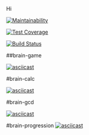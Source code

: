 Hi

[![Maintainability](https://api.codeclimate.com/v1/badges/a99a88d28ad37a79dbf6/maintainability)](https://codeclimate.com/github/codeclimate/codeclimate/maintainability)

[![Test Coverage](https://api.codeclimate.com/v1/badges/a99a88d28ad37a79dbf6/test_coverage)](https://codeclimate.com/github/codeclimate/codeclimate/test_coverage)

[![Build Status](https://travis-ci.org/kotano/python-project-lvl1.svg?branch=master)](https://travis-ci.org/kotano/python-project-lvl1)

##brain-game

[![asciicast](https://asciinema.org/a/iAgLlfE7CZ3pYVpFCRm0qywG5.svg)](https://asciinema.org/a/iAgLlfE7CZ3pYVpFCRm0qywG5)

#brain-calc

[![asciicast](https://asciinema.org/a/KLlOMWIYpxohcGFNDLS0PlHTv.svg)](https://asciinema.org/a/KLlOMWIYpxohcGFNDLS0PlHTv)

#brain-gcd

[![asciicast](https://asciinema.org/a/304686.svg)](https://asciinema.org/a/304686)

#brain-progression
[![asciicast](https://asciinema.org/a/W8By0aHAEu95uou2CRnDGWnLL.svg)](https://asciinema.org/a/W8By0aHAEu95uou2CRnDGWnLL)
